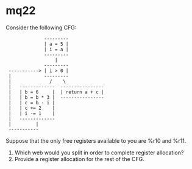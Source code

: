 # mq22

Consider the following CFG:

```
              ---------
              | a = 5 |
              | i = a |
              ---------
                  |
              ---------
 -----------> | i > 0 |
 |            ---------
 |              /    \
 |   -------------  ----------------
 |   | b = 6     |  | return a + c |
 |   | b = b * 3 |  ----------------
 |   | c = b - i |
 |   | c += 2    |
 |   | i -= 1    |
 |   -------------
 |         |
 -----------
```

Suppose that the only free registers available to you are %r10 and %r11.

1. Which web would you split in order to complete register allocation?
1. Provide a register allocation for the rest of the CFG.
